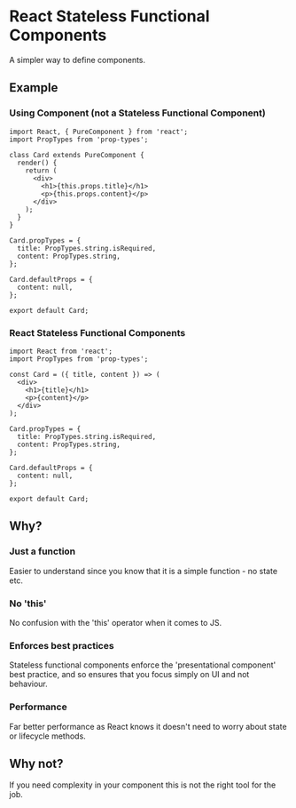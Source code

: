 # React Stateless Functional Components

A simpler way to define components.

## Example

### Using Component (not a Stateless Functional Component)

```
import React, { PureComponent } from 'react';
import PropTypes from 'prop-types';

class Card extends PureComponent {
  render() {
    return (
      <div>
        <h1>{this.props.title}</h1>
        <p>{this.props.content}</p>
      </div>
    );
  }
}

Card.propTypes = {
  title: PropTypes.string.isRequired,
  content: PropTypes.string,
};

Card.defaultProps = {
  content: null,
};

export default Card;
```

### React Stateless Functional Components

```
import React from 'react';
import PropTypes from 'prop-types';

const Card = ({ title, content }) => (
  <div>
    <h1>{title}</h1>
    <p>{content}</p>
  </div>
);

Card.propTypes = {
  title: PropTypes.string.isRequired,
  content: PropTypes.string,
};

Card.defaultProps = {
  content: null,
};

export default Card;
```

## Why?

### Just a function

Easier to understand since you know that it is a simple function - no state etc.

### No 'this'

No confusion with the 'this' operator when it comes to JS.

### Enforces best practices

Stateless functional components enforce the 'presentational component' best practice, and so ensures that you focus simply on UI and not behaviour.


### Performance

Far better performance as React knows it doesn't need to worry about state or lifecycle methods.

## Why not?

If you need complexity in your component this is not the right tool for the job.